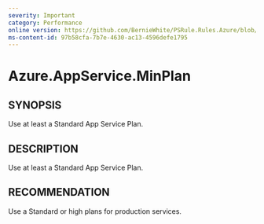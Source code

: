 ```yaml
---
severity: Important
category: Performance
online version: https://github.com/BernieWhite/PSRule.Rules.Azure/blob/master/docs/rules/en-US/Azure.AppService.MinPlan.md
ms-content-id: 97b58cfa-7b7e-4630-ac13-4596defe1795
---
```


# Azure.AppService.MinPlan

## SYNOPSIS

Use at least a Standard App Service Plan.

## DESCRIPTION

Use at least a Standard App Service Plan.

## RECOMMENDATION

Use a Standard or high plans for production services.
